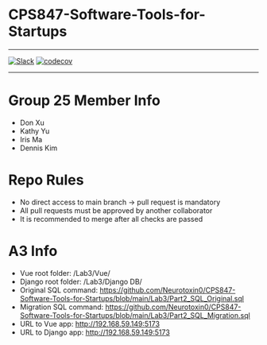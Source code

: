# CPS847-Software-Tools-for-Startups

----

[1]: https://img.shields.io/badge/Slack-W23%20CPS%20847%20Group%2025-brightgreen
[2]: https://join.slack.com/t/w23cps847group25/signup

[![Slack][1]][2]
[![codecov](https://codecov.io/gh/Neurotoxin0/CPS847-Software-Tools-for-Startups/branch/main/graph/badge.svg?token=8Y9HQHNPGM)](https://codecov.io/gh/Neurotoxin0/CPS847-Software-Tools-for-Startups)

----

# Group 25 Member Info
+ Don Xu
+ Kathy Yu
+ Iris Ma
+ Dennis Kim

# Repo Rules
+ No direct access to main branch -> pull request is mandatory
+ All pull requests must be approved by another collaborator
+ It is recommended to merge after all checks are passed

# A3 Info
+ Vue root folder: /Lab3/Vue/
+ Django root folder: /Lab3/Django DB/
+ Original SQL command: https://github.com/Neurotoxin0/CPS847-Software-Tools-for-Startups/blob/main/Lab3/Part2_SQL_Original.sql
+ Migration SQL command: https://github.com/Neurotoxin0/CPS847-Software-Tools-for-Startups/blob/main/Lab3/Part2_SQL_Migration.sql
+ URL to Vue app: http://192.168.59.149:5173
+ URL to Django app: http://192.168.59.149:5173